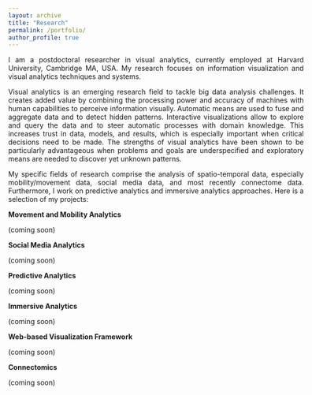 ```yaml
---
layout: archive
title: "Research"
permalink: /portfolio/
author_profile: true
---
```


<p style="font-size:14px;width:600px;text-align:justify">I am a postdoctoral researcher in visual analytics, currently employed at Harvard University, Cambridge MA, USA. 
  My research focuses on information visualization and visual analytics techniques and systems.</p>

<p style="font-size:14px;width:600px;text-align:justify">Visual analytics is an emerging research field to tackle big data analysis challenges. 
It creates added value by combining the processing power and accuracy of machines with human capabilities to perceive information visually. 
Automatic means are used to fuse and aggregate data and to detect hidden patterns. 
Interactive visualizations allow to explore and query the data and to steer automatic processes with domain knowledge. 
This increases trust in data, models, and results, which is especially important when critical decisions need to be made. 
The strengths of visual analytics have been shown to be particularly advantageous when problems and goals are underspecified and exploratory means are needed to discover yet unknown patterns.</p>

<p style="font-size:14px;width:600px;text-align:justify">My specific fields of research comprise the analysis of spatio-temporal data, especially mobility/movement data, social media data, and most recently connectome data. 
Furthermore, I work on predictive analytics and immersive analytics approaches.
Here is a selection of my projects:</p>

<b>Movement and Mobility Analytics</b>
<p style="font-size:14px;width:600px;text-align:justify">(coming soon)</p>


<b>Social Media Analytics</b>
<p style="font-size:14px;width:600px;text-align:justify">(coming soon)</p>


<b>Predictive Analytics</b>
<p style="font-size:14px;width:600px;text-align:justify">(coming soon)</p>


<b>Immersive Analytics</b>
<p style="font-size:14px;width:600px;text-align:justify">(coming soon)</p>


<b>Web-based Visualization Framework</b>
<p style="font-size:14px;width:600px;text-align:justify">(coming soon)</p>


<b>Connectomics</b>
<p style="font-size:14px;width:600px;text-align:justify">(coming soon)</p>
